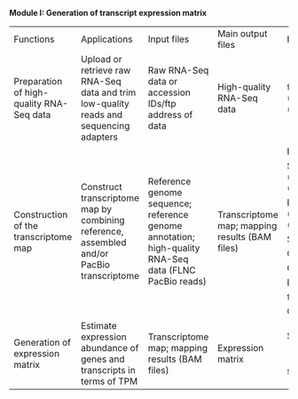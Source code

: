 **Module I: Generation of transcript expression matrix**

<table>
    <tr>
      <td font-weight:bold>Functions</td>
      <td font-weight:bold>Applications</td>
      <td font-weight:bold>Input files</td>
      <td font-weight:bold>Main output files</td>
      <td font-weight:bold>Programs</td>
     </tr>
     <tr>
      <td>Preparation of high-quality RNA-Seq data</td>
      <td>Upload or retrieve raw RNA-Seq data and trim low-quality reads and sequencing adapters</td>
      <td>Raw RNA-Seq data or accession IDs/ftp address of data</td>
      <td>High-quality RNA-Seq data</td>
      <td>fastp (https://academic.oup.com/bioinformatics/article/34/17/i884/5093234) (version 0.20.0)</td>
     </tr>
     <tr>
      <td rowspan="9">Construction of the transcriptome map</td>
      <td rowspan="9">Construct transcriptome map by combining reference, assembled and/or PacBio transcriptome</td>
      <td rowspan="9">Reference genome sequence; reference genome annotation; high-quality RNA-Seq data (FLNC PacBio reads)</td>
      <td rowspan="9">Transcriptome map; mapping results (BAM files)</td>
      <td>HISAT (https://www.nature.com/articles/nmeth.3317) (version 2.1.0)</td>
     </tr>
     <tr>
      <td>SAMTools (https://academic.oup.com/bioinformatics/article/25/16/2078/204688) (version 1.10)</td>
     </tr>
     <tr>
      <td>BEDTools (https://academic.oup.com/bioinformatics/article/26/6/841/244688) (version 2.29.0)</td>
     </tr>
     <tr>     
      <td>StringTie (version 1.3.4)(<https://www.nature.com/articles/nbt.3122>)</td>
     </tr>
     <tr>  
      <td>Cufflinks (version 2.2.1)(<https://www.nature.com/articles/nbt.1621>)</td>
     </tr>
     <tr>  
      <td>CPC2 (version 0.1)(<https://academic.oup.com/nar/article/45/W1/W12/3831091>)</td>
     </tr>
     <tr>  
      <td>DIAMOND (version 0.9.29)(<https://www.nature.com/articles/nmeth.3176>)</td>
     </tr>
     <tr>  
      <td>featureCounts (version 2.0.0)(<https://academic.oup.com/bioinformatics/article/30/7/923/232889>)</td>
     </tr>
     <tr>  
      <td>GMAP (version  2015-09-29)(<https://academic.oup.com/bioinformatics/article/21/9/1859/409207>)</td>
     </tr>
     <tr>
      <td rowspan="2">Generation of expression matrix</td>
      <td rowspan="2">Estimate expression abundance of genes and transcripts in terms of TPM</td>
      <td rowspan="2">Transcriptome map; mapping results (BAM files)</td>
      <td rowspan="2">Expression matrix</td>
      <td>StringTie (version 1.3.4)(<https://www.nature.com/articles/nbt.3122>)</td>
     </tr>
     <tr>  
      <td>sva (version 3.34.0)(<https://academic.oup.com/bioinformatics/article/28/6/882/311263>)</td>
     </tr>
    </table>
